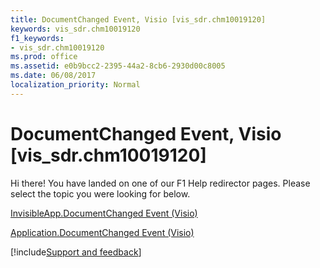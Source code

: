 ```yaml
---
title: DocumentChanged Event, Visio [vis_sdr.chm10019120]
keywords: vis_sdr.chm10019120
f1_keywords:
- vis_sdr.chm10019120
ms.prod: office
ms.assetid: e0b9bcc2-2395-44a2-8cb6-2930d00c8005
ms.date: 06/08/2017
localization_priority: Normal
---
```



# DocumentChanged Event, Visio [vis_sdr.chm10019120]

Hi there! You have landed on one of our F1 Help redirector pages. Please select the topic you were looking for below.

[InvisibleApp.DocumentChanged Event (Visio)](https://msdn.microsoft.com/library/d822ab40-99a5-d308-d820-a8834f65fee8%28Office.15%29.aspx)

[Application.DocumentChanged Event (Visio)](https://msdn.microsoft.com/library/bed6b530-8d95-10f1-2239-ae7fa940db76%28Office.15%29.aspx)

[!include[Support and feedback](~/includes/feedback-boilerplate.md)]